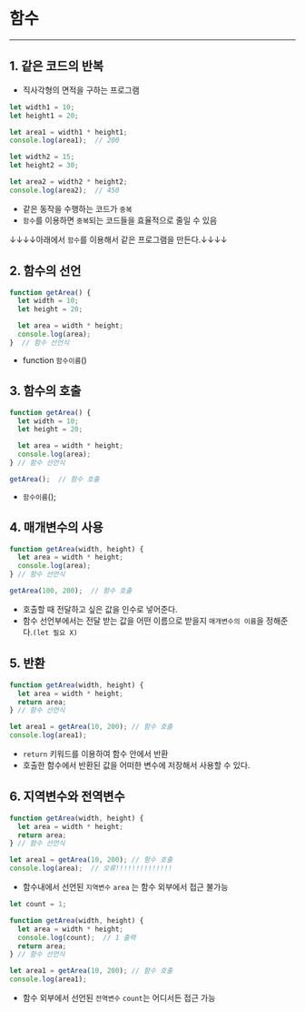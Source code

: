 # 함수
---

## 1. 같은 코드의 반복
* 직사각형의 면적을 구하는 프로그램
``` javascript
let width1 = 10;
let height1 = 20;

let area1 = width1 * height1;
console.log(area1);  // 200

let width2 = 15;
let height2 = 30;

let area2 = width2 * height2;
console.log(area2);  // 450
```
* 같은 동작을 수행하는 코드가 `중복`
* `함수`를 이용하면 `중복`되는 코드들을 효율적으로 줄일 수 있음

↓↓↓↓아래에서 `함수`를 이용해서 같은 프로그램을 만든다.↓↓↓↓

## 2. 함수의 선언
``` javascript
function getArea() {
  let width = 10;
  let height = 20;

  let area = width * height;
  console.log(area);
}  // 함수 선언식
```
* function `함수이름`()

## 3. 함수의 호출
``` javascript
function getArea() {
  let width = 10;
  let height = 20;

  let area = width * height;
  console.log(area);
} // 함수 선언식

getArea();  // 함수 호출
```
* `함수이름`();

## 4. 매개변수의 사용
``` javascript
function getArea(width, height) {
  let area = width * height;
  console.log(area);
} // 함수 선언식

getArea(100, 200);  // 함수 호출
```
* 호출할 때 전달하고 싶은 값을 인수로 넣어준다.
* 함수 선언부에서는 전달 받는 값을 어떤 이름으로 받을지 `매개변수의 이름`을 정해준다.`(let 필요 X)`

## 5. 반환
``` javascript
function getArea(width, height) {
  let area = width * height;
  return area;
} // 함수 선언식

let area1 = getArea(10, 200); // 함수 호출
console.log(area1);
```
* `return` 키워드를 이용하여 함수 안에서 반환
* 호출한 함수에서 반환된 값을 어떠한 변수에 저장해서 사용할 수 있다.

## 6. 지역변수와 전역변수
``` javascript
function getArea(width, height) {
  let area = width * height;  
  return area;
} // 함수 선언식

let area1 = getArea(10, 200); // 함수 호출
console.log(area);  // 오류!!!!!!!!!!!!!!
```
* 함수내에서 선언된 `지역변수` `area` 는 함수 외부에서 접근 불가능
``` javascript
let count = 1;

function getArea(width, height) {
  let area = width * height;
  console.log(count);  // 1 출력
  return area;
} // 함수 선언식

let area1 = getArea(10, 200); // 함수 호출
console.log(area1);
```
* 함수 외부에서 선언된 `전역변수` `count`는 어디서든 접근 가능




